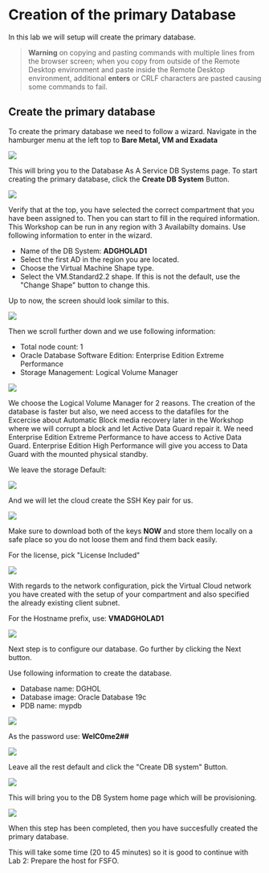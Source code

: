 # Creation of the primary Database

In this lab we will setup will create the primary database.


> **Warning** on copying and pasting commands with multiple lines from the browser screen; when you copy from outside of the Remote Desktop environment and paste inside the Remote Desktop environment, additional **enters** or CRLF characters are pasted causing some commands to fail. 


## Create the primary database

To create the primary database we need to follow a wizard. 
Navigate in the hamburger menu at the left top to **Bare Metal, VM and Exadata**

![](./images/menu-dbcs.png)

This will bring you to the Database As A Service DB Systems page.
To start creating the primary database, click the **Create DB System** Button.

![](./images/Create_DB_system_button.png)

Verify that at the top, you have selected the correct compartment that you have been assigned to.
Then you can start to fill in the required information. This Workshop can be run in any region with 3 Availabilty domains. 
Use following information to enter in the wizard.

* Name of the DB System: 	**ADGHOLAD1**
* Select the first AD in the region you are located.
* Choose the Virtual Machine Shape type.
* Select the VM.Standard2.2 shape. If this is not the default, use the "Change Shape" button to change this. 

Up to now, the screen should look similar to this.

![](./images/Create_dbcs_prim_01.png)

Then we scroll further down and we use following information:
* Total node count: 1
* Oracle Database Software Edition: Enterprise Edition Extreme Performance
* Storage Management: Logical Volume Manager

![](./images/Create_dbcs_prim_02.png)

We choose the Logical Volume Manager for 2 reasons. The creation of the database is faster but also, we need access to the datafiles for the Excercise about Automatic Block media recovery later in the Workshop where we will corrupt a block and let Active Data Guard repair it. 
We need Enterprise Edition Extreme Performance to have access to Active Data Guard. Enterprise Edition High Performance will give you access to Data Guard with the mounted physical standby.
 
We leave the storage Default:

![](./images/Create_dbcs_prim_03.png)

And we will let the cloud create the SSH Key pair for us.

![](./images/Create_dbcs_prim_04.png)

Make sure to download both of the keys **NOW** and store them locally on a safe place so you do not loose them and find them back easily.

For the license, pick "License Included"

![](./images/Create_dbcs_prim_05.png)

With regards to the network configuration, pick the Virtual Cloud network you have created with the setup of your compartment and also specified the already existing client subnet. 

For the Hostname prefix, use: **VMADGHOLAD1**

![](./images/Create_dbcs_prim_06.png)

Next step is to configure our database. Go further by clicking the Next button.

Use following information to create the database.
* Database name: DGHOL
* Database image: Oracle Database 19c
* PDB name: mypdb

![](./images/Create_dbcs_prim_07.png)

As the password use: **WelC0me2##**

![](./images/Create_dbcs_prim_08.png)

Leave all the rest default and click the "Create DB system" Button.

![](./images/Create_dbcs_prim_09.png)

This will bring you to the DB System home page which will be provisioning. 

![](./images/Create_dbcs_prim_10.png)

When this step has been completed, then you have succesfully created the primary database.

This will take some time (20 to 45 minutes) so it is good to continue with Lab 2: Prepare the host for FSFO. 

